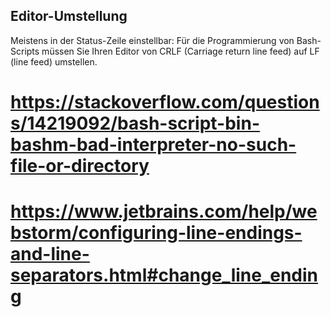 ## Editor-Umstellung
Meistens in der Status-Zeile einstellbar:
Für die Programmierung von Bash-Scripts müssen Sie Ihren Editor 
von CRLF (Carriage return line feed) auf LF (line feed) umstellen.
# https://stackoverflow.com/questions/14219092/bash-script-bin-bashm-bad-interpreter-no-such-file-or-directory
# https://www.jetbrains.com/help/webstorm/configuring-line-endings-and-line-separators.html#change_line_ending
